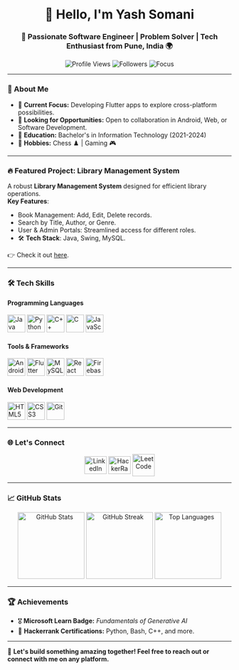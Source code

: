 <!-- README.md -->
<h1 align="center">👋 Hello, I'm Yash Somani</h1>
<h3 align="center">
    🚀 Passionate Software Engineer | Problem Solver | Tech Enthusiast from Pune, India 🌍
</h3>

<p align="center">
    <img src="https://komarev.com/ghpvc/?username=yhsomani&label=Profile%20views&color=brightgreen&style=flat" alt="Profile Views" />
    <img src="https://img.shields.io/github/followers/yhsomani?label=Followers" alt="Followers" />
    <img src="https://img.shields.io/badge/Focus-Software%20Development-blue" alt="Focus" />
</p>

---

### 🌟 About Me  
- 🎯 **Current Focus:** Developing Flutter apps to explore cross-platform possibilities.  
- 💼 **Looking for Opportunities:** Open to collaboration in Android, Web, or Software Development.  
- 📜 **Education:** Bachelor's in Information Technology (2021-2024)  
- 🧩 **Hobbies:** Chess ♟️ | Gaming 🎮  

---

### 🔥 Featured Project: **Library Management System**  
A robust **Library Management System** designed for efficient library operations.  
**Key Features**:
- Book Management: Add, Edit, Delete records.  
- Search by Title, Author, or Genre.  
- User & Admin Portals: Streamlined access for different roles.  
- 🛠 **Tech Stack**: Java, Swing, MySQL.  

👉 Check it out [here](https://github.com/yhsomani/library-management-system).

---

### 🛠️ Tech Skills  

#### Programming Languages  
<div>
    <img src="https://cdn.jsdelivr.net/gh/devicons/devicon/icons/java/java-original.svg" height="40" alt="Java" />
    <img src="https://cdn.jsdelivr.net/gh/devicons/devicon/icons/python/python-original.svg" height="40" alt="Python" />
    <img src="https://cdn.jsdelivr.net/gh/devicons/devicon/icons/cplusplus/cplusplus-original.svg" height="40" alt="C++" />
    <img src="https://cdn.jsdelivr.net/gh/devicons/devicon/icons/c/c-original.svg" height="40" alt="C" />
    <img src="https://cdn.jsdelivr.net/gh/devicons/devicon/icons/javascript/javascript-original.svg" height="40" alt="JavaScript" />
</div>  

#### Tools & Frameworks  
<div>
    <img src="https://cdn.jsdelivr.net/gh/devicons/devicon/icons/android/android-original.svg" height="40" alt="Android" />
    <img src="https://cdn.jsdelivr.net/gh/devicons/devicon/icons/flutter/flutter-original.svg" height="40" alt="Flutter" />
    <img src="https://cdn.jsdelivr.net/gh/devicons/devicon/icons/mysql/mysql-original.svg" height="40" alt="MySQL" />
    <img src="https://cdn.jsdelivr.net/gh/devicons/devicon/icons/react/react-original.svg" height="40" alt="React" />
    <img src="https://www.vectorlogo.zone/logos/firebase/firebase-icon.svg" height="40" alt="Firebase" />
</div>

#### Web Development  
<div>
    <img src="https://cdn.jsdelivr.net/gh/devicons/devicon/icons/html5/html5-original.svg" height="40" alt="HTML5" />
    <img src="https://cdn.jsdelivr.net/gh/devicons/devicon/icons/css3/css3-original.svg" height="40" alt="CSS3" />
    <img src="https://cdn.jsdelivr.net/gh/devicons/devicon/icons/git/git-original.svg" height="40" alt="Git" />
</div>

---

### 🌐 Let's Connect  
<p align="center">
    <a href="https://linkedin.com/in/somaniyash" target="blank"><img align="center" src="https://raw.githubusercontent.com/rahuldkjain/github-profile-readme-generator/master/src/images/icons/Social/linked-in-alt.svg" alt="LinkedIn" height="40" width="50" /></a>
    <a href="https://www.hackerrank.com/ysomani07" target="blank"><img align="center" src="https://raw.githubusercontent.com/rahuldkjain/github-profile-readme-generator/master/src/images/icons/Social/hackerrank.svg" alt="HackerRank" height="40"  width="50" /></a>
    <a href="https://www.leetcode.com/yashsomani_dev" target="blank"><img align="center" src="https://raw.githubusercontent.com/rahuldkjain/github-profile-readme-generator/master/src/images/icons/Social/leet-code.svg" alt="LeetCode" height="50"  width="50"  /></a>
</p>

---

### 📈 GitHub Stats  
<p align="center">
    <img src="https://github-readme-stats.vercel.app/api?username=yhsomani&show_icons=true&theme=radical" height="150" alt="GitHub Stats" />
    <img src="https://github-readme-streak-stats.herokuapp.com/?user=yhsomani&theme=radical" height="150" alt="GitHub Streak" />
    <img src="https://github-readme-stats.vercel.app/api/top-langs/?username=yhsomani&layout=compact&theme=radical" height="150" alt="Top Languages" />
</p>

---

### 🏆 Achievements  
- 🎖️ **Microsoft Learn Badge:** *Fundamentals of Generative AI*  
- 🥇 **Hackerrank Certifications:** Python, Bash, C++, and more.  

---

🎯 **Let's build something amazing together! Feel free to reach out or connect with me on any platform.**
